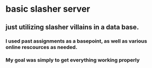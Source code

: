 # basic slasher server
## just utilizing slasher villains in a data base. 
### I used past assignments as a basepoint, as well as various online rescources as needed. 
### My goal was simply to get everything working properly 